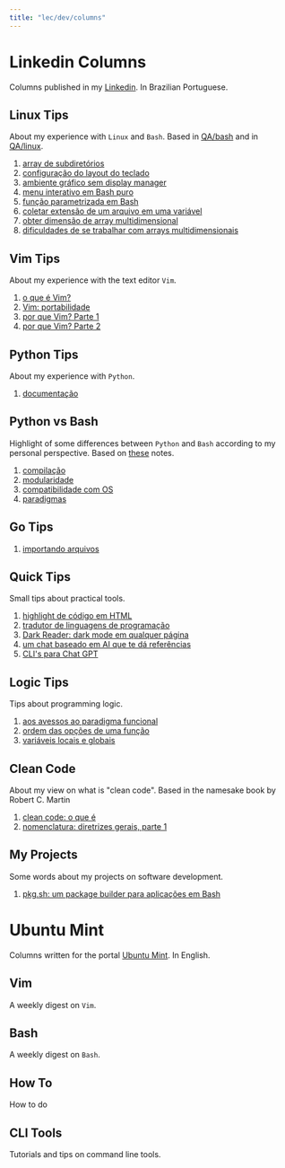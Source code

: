 ```yaml
---
title: "lec/dev/columns"
---
```


Linkedin Columns
==================

Columns published in my [Linkedin](https://linkedin/in/yxmartins). In Brazilian Portuguese.

Linux Tips
--------

About my experience with `Linux` and `Bash`. Based in [QA/bash](https://yxmartins/doc/QA/bash) and in
[QA/linux](https://yxmartins/doc/QA/linux). 

1. [array de subdiretórios](https://www.linkedin.com/feed/update/urn:li:activity:7059895991105130496/?updateEntityUrn=urn%3Ali%3Afs_feedUpdate%3A%28V2%2Curn%3Ali%3Aactivity%3A7059895991105130496%29)
2. [configuração do layout do teclado](https://www.linkedin.com/feed/update/urn:li:activity:7061779983584645121/?updateEntityUrn=urn%3Ali%3Afs_feedUpdate%3A%28V2%2Curn%3Ali%3Aactivity%3A7061779983584645121%29)
3. [ambiente gráfico sem display manager](https://www.linkedin.com/feed/update/urn:li:activity:7061779983584645121/?updateEntityUrn=urn%3Ali%3Afs_feedUpdate%3A%28V2%2Curn%3Ali%3Aactivity%3A7061779983584645121%29)
4. [menu interativo em Bash puro](https://www.linkedin.com/feed/update/urn:li:activity:7070515527244292096/?updateEntityUrn=urn%3Ali%3Afs_feedUpdate%3A%28V2%2Curn%3Ali%3Aactivity%3A7070515527244292096%29)
5. [função parametrizada em Bash](https://www.linkedin.com/feed/update/urn:li:activity:7072920282671329280/?updateEntityUrn=urn%3Ali%3Afs_feedUpdate%3A%28V2%2Curn%3Ali%3Aactivity%3A7072920282671329280%29)
6. [coletar extensão de um arquivo em uma variável](https://www.linkedin.com/feed/update/urn:li:activity:7079438568133132288/?updateEntityUrn=urn%3Ali%3Afs_feedUpdate%3A%28V2%2Curn%3Ali%3Aactivity%3A7079438568133132288%29)
7. [obter dimensão de array multidimensional](https://www.linkedin.com/feed/update/urn:li:activity:7080168030437072897/?updateEntityUrn=urn%3Ali%3Afs_feedUpdate%3A%28V2%2Curn%3Ali%3Aactivity%3A7080168030437072897%29)
8. [dificuldades de se trabalhar com arrays multidimensionais](https://www.linkedin.com/feed/update/urn:li:activity:7083067144409595904/?updateEntityUrn=urn%3Ali%3Afs_feedUpdate%3A%28V2%2Curn%3Ali%3Aactivity%3A7083067144409595904%29)

Vim Tips
---------

About my experience with the text editor `Vim`.

1. [o que é Vim?](https://www.linkedin.com/feed/update/urn:li:activity:7065364501587517440/?updateEntityUrn=urn%3Ali%3Afs_feedUpdate%3A%28V2%2Curn%3Ali%3Aactivity%3A7065364501587517440%29)
2. [Vim: portabilidade](https://www.linkedin.com/feed/update/urn:li:activity:7066926726173401088/?updateEntityUrn=urn%3Ali%3Afs_feedUpdate%3A%28V2%2Curn%3Ali%3Aactivity%3A7066926726173401088%29)
3. [por que Vim? Parte 1](https://www.linkedin.com/feed/update/urn:li:activity:7072338225045905408/?updateEntityUrn=urn%3Ali%3Afs_feedUpdate%3A%28V2%2Curn%3Ali%3Aactivity%3A7072338225045905408%29)
4. [por que Vim? Parte 2](https://www.linkedin.com/feed/update/urn:li:activity:7072557884986769408/?updateEntityUrn=urn%3Ali%3Afs_feedUpdate%3A%28V2%2Curn%3Ali%3Aactivity%3A7072557884986769408%29)

Python Tips
------------

About my experience with `Python`.

1. [documentação](url)

Python vs Bash
----------------

Highlight of some differences between `Python` and `Bash` according to my personal perspective. Based on
[these](https://yxmartins.me/lec/dev/notes/python-vs-bash) notes.

1. [compilação](https://www.linkedin.com/feed/update/urn:li:activity:7060681496361148416/?updateEntityUrn=urn%3Ali%3Afs_feedUpdate%3A%28V2%2Curn%3Ali%3Aactivity%3A7060681496361148416%29)
2. [modularidade](https://www.linkedin.com/feed/update/urn:li:activity:7061792035820691458/?updateEntityUrn=urn%3Ali%3Afs_feedUpdate%3A%28V2%2Curn%3Ali%3Aactivity%3A7061792035820691458%29)
3. [compatibilidade com OS](https://www.linkedin.com/feed/update/urn:li:activity:7064705939303481345/?updateEntityUrn=urn%3Ali%3Afs_feedUpdate%3A%28V2%2Curn%3Ali%3Aactivity%3A7064705939303481345%29)
4. [paradigmas](https://www.linkedin.com/feed/update/urn:li:activity:7071931091342831616/?updateEntityUrn=urn%3Ali%3Afs_updateV2%3A%28urn%3Ali%3Aactivity%3A7071931091342831616%2CFEED_DETAIL%2CEMPTY%2CDEFAULT%2Cfalse%29)

Go Tips
----------

1. [importando arquivos](https://www.linkedin.com/feed/update/urn:li:activity:7082862227958996993/?updateEntityUrn=urn%3Ali%3Afs_feedUpdate%3A%28V2%2Curn%3Ali%3Aactivity%3A7082862227958996993%29)

Quick Tips
------------

Small tips about practical tools.

1. [highlight de código em HTML](https://www.linkedin.com/posts/yxmartins_html-css-highlight-activity-7067897485741977603-6uQQ?utm_source=share&utm_medium=member_desktop)
2. [tradutor de linguagens de programação](https://www.linkedin.com/feed/update/urn:li:activity:7073716332277415936/?updateEntityUrn=urn%3Ali%3Afs_feedUpdate%3A%28V2%2Curn%3Ali%3Aactivity%3A7073716332277415936%29)
3. [Dark Reader: dark mode em qualquer página](https://www.linkedin.com/feed/update/urn:li:activity:7074007432204607488/?updateEntityUrn=urn%3Ali%3Afs_feedUpdate%3A%28V2%2Curn%3Ali%3Aactivity%3A7074007432204607488%29)
4. [um chat baseado em AI que te dá referências](https://www.linkedin.com/feed/update/urn:li:activity:7074031198959763456/?updateEntityUrn=urn%3Ali%3Afs_feedUpdate%3A%28V2%2Curn%3Ali%3Aactivity%3A7074031198959763456%29)
5. [CLI's para Chat GPT](https://www.linkedin.com/feed/update/urn:li:activity:7077320209895702528/?updateEntityUrn=urn%3Ali%3Afs_feedUpdate%3A%28V2%2Curn%3Ali%3Aactivity%3A7077320209895702528%29)

Logic Tips
-----------

Tips about programming logic.

1. [aos avessos ao paradigma funcional](https://www.linkedin.com/posts/yxmartins_functionalprogramming-programaaexaetofuncional-activity-7067891253605982208-P8pi?utm_source=share&utm_medium=member_desktop)
2. [ordem das opções de uma função](https://www.linkedin.com/feed/update/urn:li:activity:7074732223391834113/?updateEntityUrn=urn%3Ali%3Afs_feedUpdate%3A%28V2%2Curn%3Ali%3Aactivity%3A7074732223391834113%29)
3. [variáveis locais e globais](https://www.linkedin.com/feed/update/urn:li:activity:7082377826510790656/?updateEntityUrn=urn%3Ali%3Afs_feedUpdate%3A%28V2%2Curn%3Ali%3Aactivity%3A7082377826510790656%29)

Clean Code
------------

About my view on what is "clean code". Based in the namesake book by Robert C. Martin

1. [clean code: o que é](https://www.linkedin.com/feed/update/urn:li:activity:7074369840232247297/?updateEntityUrn=urn%3Ali%3Afs_feedUpdate%3A%28V2%2Curn%3Ali%3Aactivity%3A7074369840232247297%29)
2. [nomenclatura: diretrizes gerais, parte 1](https://www.linkedin.com/feed/update/urn:li:activity:7082704756317536256/?updateEntityUrn=urn%3Ali%3Afs_feedUpdate%3A%28V2%2Curn%3Ali%3Aactivity%3A7082704756317536256%29)

My Projects
------------

Some words about my projects on software development.

1. [pkg.sh: um package builder para aplicações em Bash](https://www.linkedin.com/feed/update/urn:li:activity:7079209663572901888/?updateEntityUrn=urn%3Ali%3Afs_feedUpdate%3A%28V2%2Curn%3Ali%3Aactivity%3A7079209663572901888%29)

Ubuntu Mint
==============

Columns written for the portal [Ubuntu Mint](htpps://ubuntumint.com). In English.

Vim
-----

A weekly digest on `Vim`.


Bash
------

A weekly digest on `Bash`.

How To
--------

How to do 

CLI Tools
----------

Tutorials and tips on command line tools.
